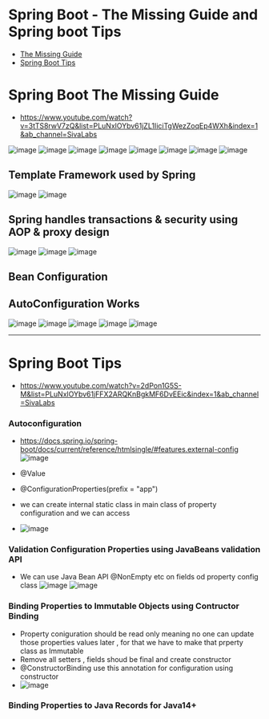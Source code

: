 # Spring Boot - The Missing Guide and Spring boot Tips
- [The Missing Guide](#spring-boot-the-missing-guide)
- [Spring Boot Tips](#spring-boot-tips)


# Spring Boot The Missing Guide
- https://www.youtube.com/watch?v=3tTS8rwV7zQ&list=PLuNxlOYbv61jZL1IiciTgWezZoqEp4WXh&index=1&ab_channel=SivaLabs


![image](https://user-images.githubusercontent.com/69948118/228121911-356eed30-a461-4f21-b60f-d9850adfdd4e.png)
![image](https://user-images.githubusercontent.com/69948118/228122653-54279153-f7dc-449a-b7e1-25675b235c6a.png)
![image](https://user-images.githubusercontent.com/69948118/228123223-85b1ddbc-ee3b-48d0-929d-f8f8a6a60da4.png)
![image](https://user-images.githubusercontent.com/69948118/228123240-26f62d41-9e7e-43c0-aa12-54a2b2acf34c.png)
![image](https://user-images.githubusercontent.com/69948118/228123856-e9d325dd-d274-4e2e-852a-6fcb7e267341.png)
![image](https://user-images.githubusercontent.com/69948118/228123886-adf225ec-d56c-46d3-b741-e4f436309d32.png)
![image](https://user-images.githubusercontent.com/69948118/228124056-e8a3033c-cd20-4b74-8fbd-7455e1ca1137.png)
![image](https://user-images.githubusercontent.com/69948118/228138190-79e84217-814e-48da-a9c9-bacfd2267b28.png)
## Template Framework used by Spring
![image](https://user-images.githubusercontent.com/69948118/228138333-b9bb4bf9-9587-44df-a108-aec53fecd931.png)
![image](https://user-images.githubusercontent.com/69948118/228138838-61e6ca52-dee7-45d2-8e26-bb004366077a.png)
## Spring handles transactions & security using AOP & proxy design
![image](https://user-images.githubusercontent.com/69948118/228139057-ac1c5b0d-643a-4eec-b614-c1a743d4ceb5.png)
![image](https://user-images.githubusercontent.com/69948118/228142731-15a4269e-48a9-4b8d-8d48-3199060a57d5.png)
![image](https://user-images.githubusercontent.com/69948118/228143396-475b7ff3-15ba-4dab-96e4-365781741e7b.png)
## Bean Configuration
## AutoConfiguration Works
![image](https://user-images.githubusercontent.com/69948118/236757652-33bb7784-ac06-4fa5-b645-0380dd0c403f.png)
![image](https://user-images.githubusercontent.com/69948118/236758155-10e4fba9-8db8-4b3c-943a-92570a850cf4.png)
![image](https://user-images.githubusercontent.com/69948118/236759029-524bca04-cd69-46f5-bc65-012be7fac43c.png)
![image](https://user-images.githubusercontent.com/69948118/236759064-de7ec436-e35a-47f3-893f-0ab02b4bc357.png)
![image](https://user-images.githubusercontent.com/69948118/236759323-914567cc-e0db-4889-a76d-5cbd909c7665.png)

---
# Spring Boot Tips
- https://www.youtube.com/watch?v=2dPon1G5S-M&list=PLuNxlOYbv61jFFX2ARQKnBgkMF6DvEEic&index=1&ab_channel=SivaLabs
### Autoconfiguration
- https://docs.spring.io/spring-boot/docs/current/reference/htmlsingle/#features.external-config
![image](https://user-images.githubusercontent.com/69948118/228201235-922a73a3-3a38-45c7-9681-9731e9f45fc6.png)

- @Value
- @ConfigurationProperties(prefix = "app")
- we can create internal static class in main class of property configuration and we can access
- ![image](https://user-images.githubusercontent.com/69948118/228847353-40848010-e67d-43d4-a6b8-71f64da4a92a.png)

### Validation Configuration Properties using JavaBeans validation API
- We can use Java Bean API @NonEmpty etc on fields od property config class
![image](https://user-images.githubusercontent.com/69948118/228848020-14567241-0466-4395-a176-5bdc825866a2.png)
![image](https://user-images.githubusercontent.com/69948118/228848128-5a312d6b-57ba-4407-a399-2c3bcb154b4d.png)

### Binding Properties to Immutable Objects using Contructor Binding
- Property coniguration should be read only meaning no one can update those properties values later , for that we have to make that prperty class as Immutable
- Remove all setters , fields shoud be final and create constructor
- @ConstructorBinding use this annotation for configuration using constructor
- ![image](https://user-images.githubusercontent.com/69948118/228849809-3d1982f3-53c7-4bd7-a2d2-9626d187b672.png)

### Binding Properties to Java Records for Java14+
